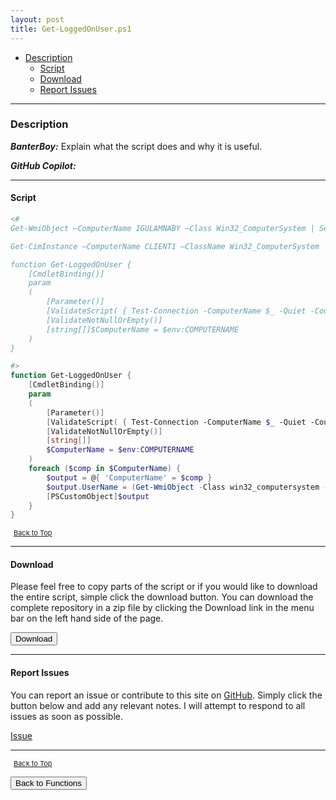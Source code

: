 ```yaml
---
layout: post
title: Get-LoggedOnUser.ps1
---
```


- [Description](#description)
  - [Script](#script)
  - [Download](#download)
  - [Report Issues](#report-issues)

---

### Description

**_BanterBoy:_** Explain what the script does and why it is useful.

**_GitHub Copilot:_**

---

#### Script

```powershell
<#
Get-WmiObject –ComputerName IGULAMNABY –Class Win32_ComputerSystem | Select-Object UserName

Get-CimInstance –ComputerName CLIENT1 –ClassName Win32_ComputerSystem | Select-Object UserName

function Get-LoggedOnUser {
    [CmdletBinding()]
    param
    (
        [Parameter()]
        [ValidateScript( { Test-Connection -ComputerName $_ -Quiet -Count 1 })]
        [ValidateNotNullOrEmpty()]
        [string[]]$ComputerName = $env:COMPUTERNAME
    )
}

#>
function Get-LoggedOnUser {
    [CmdletBinding()]
    param
    (
        [Parameter()]
        [ValidateScript( { Test-Connection -ComputerName $_ -Quiet -Count 1 })]
        [ValidateNotNullOrEmpty()]
        [string[]]
        $ComputerName = $env:COMPUTERNAME
    )
    foreach ($comp in $ComputerName) {
        $output = @{ 'ComputerName' = $comp }
        $output.UserName = (Get-WmiObject -Class win32_computersystem -ComputerName $comp).UserName
        [PSCustomObject]$output
    }
}
```

<span style="font-size:11px;"><a href="#"><i class="fas fa-caret-up" aria-hidden="true" style="color: white; margin-right:5px;"></i>Back to Top</a></span>

---

#### Download

Please feel free to copy parts of the script or if you would like to download the entire script, simple click the download button. You can download the complete repository in a zip file by clicking the Download link in the menu bar on the left hand side of the page.

<button class="btn" type="submit" onclick="window.open('/PowerShell/functions/activeDirectory/Get-LoggedOnUser.ps1')">
    <i class="fa fa-cloud-download-alt">
    </i>
        Download
</button>

---

#### Report Issues

You can report an issue or contribute to this site on <a href="https://github.com/BanterBoy/scripts-blog/issues">GitHub</a>. Simply click the button below and add any relevant notes. I will attempt to respond to all issues as soon as possible.

<!-- Place this tag where you want the button to render. -->

<a class="github-button" href="https://github.com/BanterBoy/scripts-blog/issues/new?title=Get-LoggedOnUser.ps1&body=There is a problem with this function. Please find details below." data-show-count="true" aria-label="Issue BanterBoy/scripts-blog on GitHub">Issue</a>

---

<span style="font-size:11px;"><a href="#"><i class="fas fa-caret-up" aria-hidden="true" style="color: white; margin-right:5px;"></i>Back to Top</a></span>

<a href="/menu/_pages/functions.html">
    <button class="btn">
        <i class='fas fa-reply'>
        </i>
            Back to Functions
    </button>
</a>

[1]: http://ecotrust-canada.github.io/markdown-toc
[2]: https://github.com/googlearchive/code-prettify
